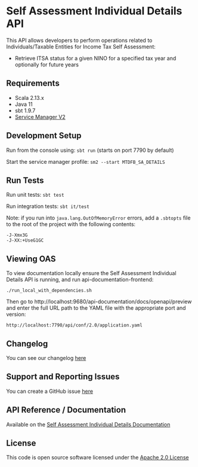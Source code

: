 Self Assessment Individual Details API
========================
This API allows developers to perform operations related to Individuals/Taxable Entities for Income Tax Self Assessment:

- Retrieve ITSA status for a given NINO for a specified tax year and optionally for future years

## Requirements

- Scala 2.13.x
- Java 11
- sbt 1.9.7
- [Service Manager V2](https://github.com/hmrc/sm2)

## Development Setup

Run from the console using: `sbt run` (starts on port 7790 by default)

Start the service manager profile: `sm2 --start MTDFB_SA_DETAILS`

## Run Tests

Run unit tests: `sbt test`

Run integration tests: `sbt it/test`

Note: if you run into `java.lang.OutOfMemoryError` errors, add a `.sbtopts` file to the root of the project with the
following contents:

```
-J-Xmx3G
-J-XX:+UseG1GC
```

## Viewing OAS

To view documentation locally ensure the Self Assessment Individual Details API is running, and run
api-documentation-frontend:

```
./run_local_with_dependencies.sh
```

Then go to http://localhost:9680/api-documentation/docs/openapi/preview and enter the full URL path to the YAML file
with the
appropriate port and version:

```
http://localhost:7790/api/conf/2.0/application.yaml
```

## Changelog

You can see our changelog [here](https://github.com/hmrc/income-tax-mtd-changelog)

## Support and Reporting Issues

You can create a GitHub issue [here](https://github.com/hmrc/income-tax-mtd-changelog/issues)

## API Reference / Documentation

Available on
the [Self Assessment Individual Details Documentation](https://developer.service.hmrc.gov.uk/api-documentation/docs/api/service/self-assessment-individual-details-api)

## License

This code is open source software licensed under
the [Apache 2.0 License]("http://www.apache.org/licenses/LICENSE-2.0.html")
